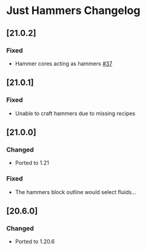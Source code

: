 # Just Hammers Changelog

## [21.0.2]

### Fixed

- Hammer cores acting as hammers [#37](https://github.com/nanite/JustHammers/issues/37)

## [21.0.1]

### Fixed

- Unable to craft hammers due to missing recipes

## [21.0.0]

### Changed

- Ported to 1.21

### Fixed

- The hammers block outline would select fluids...

## [20.6.0]

### Changed

- Ported to 1.20.6
